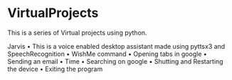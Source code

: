 # VirtualProjects

This is a series of Virtual projects using python.

Jarvis
• This is a voice enabled desktop assistant made using pyttsx3 and SpeechRecognition
      • WishMe command
      • Opening tabs in google
      • Sending an email
      • Time
      • Searching on google
      • Shutting and Restarting the device
      • Exiting the program
      
